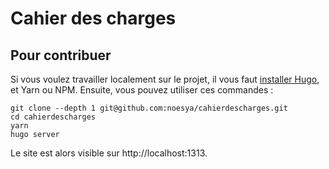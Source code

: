 # Cahier des charges

## Pour contribuer

Si vous voulez travailler localement sur le projet, il vous faut [installer Hugo](https://gohugo.io/getting-started/installing/), et Yarn ou NPM. Ensuite, vous pouvez utiliser ces commandes : 
```
git clone --depth 1 git@github.com:noesya/cahierdescharges.git
cd cahierdescharges
yarn
hugo server
```
Le site est alors visible sur http://localhost:1313.

